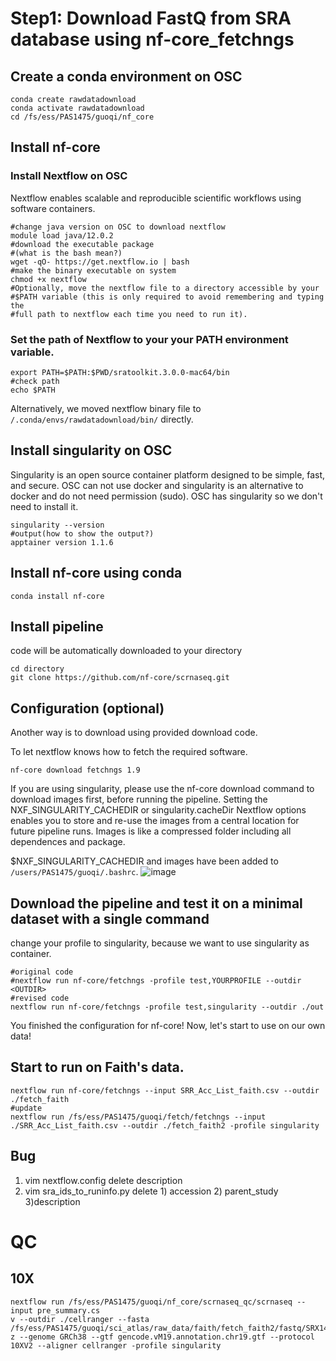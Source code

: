 # Step1: Download FastQ from SRA database using nf-core_fetchngs

## Create a conda environment on OSC

```
conda create rawdatadownload
conda activate rawdatadownload
cd /fs/ess/PAS1475/guoqi/nf_core
```

## Install nf-core

### Install Nextflow on OSC

Nextflow enables scalable and reproducible scientific workflows using software containers.

```
#change java version on OSC to download nextflow
module load java/12.0.2
#download the executable package 
#(what is the bash mean?)
wget -qO- https://get.nextflow.io | bash
#make the binary executable on system
chmod +x nextflow
#Optionally, move the nextflow file to a directory accessible by your 
#$PATH variable (this is only required to avoid remembering and typing the 
#full path to nextflow each time you need to run it).
```
### Set the path of Nextflow to your your PATH environment variable.

```
export PATH=$PATH:$PWD/sratoolkit.3.0.0-mac64/bin
#check path
echo $PATH
```
Alternatively, we moved nextflow binary file to `/.conda/envs/rawdatadownload/bin/` directly.

## Install singularity on OSC
Singularity is an open source container platform designed to be simple, fast, and secure.
OSC can not use docker and singularity is an alternative to docker and do not need permission (sudo).
OSC has singularity so we don't need to install it.
```
singularity --version
#output(how to show the output?)
apptainer version 1.1.6
```

## Install nf-core using conda

```
conda install nf-core
```

## Install pipeline

code will be automatically downloaded to your directory
```
cd directory
git clone https://github.com/nf-core/scrnaseq.git
```

## Configuration (optional)

Another way is to download using provided download code.

To let nextflow knows how to fetch the required software.
```
nf-core download fetchngs 1.9
```
If you are using singularity, please use the nf-core download command to download images first, before running the pipeline. Setting the NXF_SINGULARITY_CACHEDIR or singularity.cacheDir Nextflow options enables you to store and re-use the images from a central location for future pipeline runs. Images is like a compressed folder including all dependences and package.

$NXF_SINGULARITY_CACHEDIR and images have been added to `/users/PAS1475/guoqi/.bashrc`.
![image](https://user-images.githubusercontent.com/96271990/235548782-e9b48417-3dad-4c31-a143-f95e69e28d33.png)


## Download the pipeline and test it on a minimal dataset with a single command
change your profile to singularity, because we want to use singularity as container.
```
#original code
#nextflow run nf-core/fetchngs -profile test,YOURPROFILE --outdir <OUTDIR>
#revised code
nextflow run nf-core/fetchngs -profile test,singularity --outdir ./out
```
You finished the configuration for nf-core! Now, let's start to use on our own data!

## Start to run on Faith's data.
```
nextflow run nf-core/fetchngs --input SRR_Acc_List_faith.csv --outdir ./fetch_faith
#update
nextflow run /fs/ess/PAS1475/guoqi/fetch/fetchngs --input ./SRR_Acc_List_faith.csv --outdir ./fetch_faith2 -profile singularity
```
## Bug
1. vim nextflow.config delete description
2. vim sra_ids_to_runinfo.py delete 1) accession 2) parent_study 3)description


# QC

## 10X
```
nextflow run /fs/ess/PAS1475/guoqi/nf_core/scrnaseq_qc/scrnaseq --input pre_summary.cs
v --outdir ./cellranger --fasta /fs/ess/PAS1475/guoqi/sci_atlas/raw_data/faith/fetch_faith2/fastq/SRX14206680_SRR18054649_1.fastq.g
z --genome GRCh38 --gtf gencode.vM19.annotation.chr19.gtf --protocol 10XV2 --aligner cellranger -profile singularity
```

```
